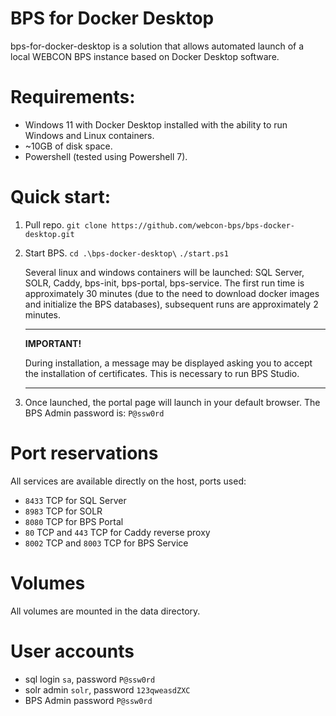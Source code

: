 # BPS for Docker Desktop

bps-for-docker-desktop is a solution that allows automated launch of a local WEBCON BPS instance based on Docker Desktop software.

# Requirements:
- Windows 11 with Docker Desktop installed with the ability to run Windows and Linux containers.
- ~10GB of disk space.
- Powershell (tested using Powershell 7).

# Quick start:
1. Pull repo.
`git clone https://github.com/webcon-bps/bps-docker-desktop.git`

2. Start BPS.
`cd .\bps-docker-desktop\`
`./start.ps1`

    Several linux and windows containers will be launched: SQL Server, SOLR, Caddy, bps-init, bps-portal, bps-service.
    The first run time is approximately 30 minutes (due to the need to download docker images and initialize the BPS databases), subsequent runs are approximately 2 minutes.

    ---
    **IMPORTANT!** 

    During installation, a message may be displayed asking you to accept the installation of certificates. This is necessary to run BPS Studio.
   
    ---

4. Once launched, the portal page will launch in your default browser.
The BPS Admin password is: `P@ssw0rd`

# Port reservations
All services are available directly on the host, ports used:
- `8433` TCP for SQL Server
- `8983` TCP for SOLR
- `8080` TCP for BPS Portal
- `80` TCP and `443` TCP for Caddy reverse proxy
- `8002` TCP and `8003` TCP for BPS Service

# Volumes
All volumes are mounted in the data directory.

# User accounts
- sql login `sa`, password `P@ssw0rd`
- solr admin `solr`, password `123qweasdZXC`
- BPS Admin password `P@ssw0rd`
